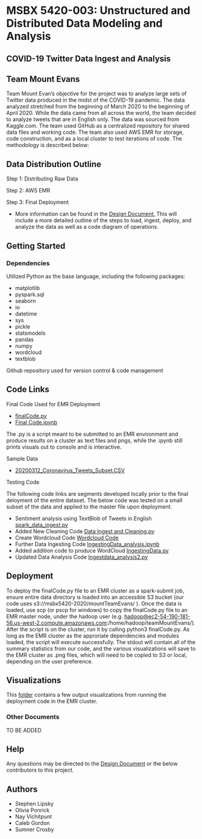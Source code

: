# MSBX 5420-003: Unstructured and Distributed Data Modeling and Analysis
## COVID-19 Twitter Data Ingest and Analysis
## Team Mount Evans

Team Mount Evan’s objective for the project was to analyze large sets of Twitter data produced in the midst of the COVID-19 pandemic. The data analyzed stretched from the beginning of March 2020 to the beginning of April 2020. While the data came from all across the world, the team decided to analyze tweets that are in English only. The data was sourced from Kaggle.com. The team used GitHub as a centralized repository for shared data files and working code. The team also used AWS EMR for storage, code construction, and as a local cluster to test iterations of code. The methodology is described below:

## Data Distribution Outline

Step 1: Distributing Raw Data

Step 2: AWS EMR

Step 3: Final Deployment

* More information can be found in the [Design Document.](https://github.com/MSBX5420/team_mount_evans/blob/master/DesignDocument.md) This will include a more detailed outline of the steps to load, ingest, deploy, and analyze the data as well as a code diagram of operations.

## Getting Started

### Dependencies

Utilized Python as the base language, including the following packages:
* matplotlib 
* pyspark.sql
* seaborn
* io 
* datetime
* sys
* pickle 
* statsmodels
* pandas
* numpy
* wordcloud
* textblob

Github repository used for version control & code management

## Code Links

Final Code Used for EMR Deployment
* [finalCode.py](https://github.com/MSBX5420/team_mount_evans/blob/master/code_prod/finalCode.py)
* [Final Code.ipynb](https://github.com/MSBX5420/team_mount_evans/blob/master/code_prod/Final%20Code.ipynb)

The .py is a script meant to be submitted to an EMR environment and produce results on a cluster as text files and pngs, while the .ipynb still prints visuals out to console and is interactive.

Sample Data
* [20200312_Coronavirus_Tweets_Subset.CSV](https://github.com/MSBX5420/team_mount_evans/blob/master/20200312_Coronavirus_Tweets_Subset.CSV)

Testing Code

The following code links are segments developed locally prior to the final deloyment of the entire dataset. The below code  was tested on a small subset of the data and applied to the master file upon deployment.

* Sentiment analysis using TextBlob of Tweets in English [spark_data_ingest.py](https://github.com/MSBX5420/team_mount_evans/blob/master/code_test/spark_data_ingest.py)
* Added New Cleaning Code [Data Ingest and Cleaning.py](https://github.com/MSBX5420/team_mount_evans/blob/master/code_test/Data%20Ingest%20and%20Cleaning.py)
* Create Wordcloud Code [Wordcloud Code](https://github.com/MSBX5420/team_mount_evans/blob/master/code_test/Wordcloud%20Code)
* Further Data Ingesting Code [IngestingData_analysis.ipynb](https://github.com/MSBX5420/team_mount_evans/blob/master/code_test/IngestingData_analysis.ipynb)
* Added addition code to produce WordCloud [IngestingData.py](https://github.com/MSBX5420/team_mount_evans/blob/master/code_test/IngestingData.py)
* Updated Data Analysis Code [Ingestdata_analysis2.py](https://github.com/MSBX5420/team_mount_evans/blob/master/code_test/Ingestdata_analysis2.py)

## Deployment

To deploy the finalCode.py file to an EMR cluster as a spark-submit job, ensure entire data directory is loaded into an accessible S3 bucket (our code uses s3://msbx5420-2020/mountTeamEvans/ ). Once the data is loaded, use scp (or pscp for windows) to copy the finalCode.py file to an EMR master node, under the hadoop user (e.g. hadoop@ec2-54-190-181-56.us-west-2.compute.amazonaws.com:/home/hadoop/teamMountEvans/). After the script is on the cluster, run it by calling python3 finalCode.py. As long as the EMR cluster as the approriate dependencies and modules loaded, the script will execute successfully. The stdout will contain all of the summary statistics from our code, and the various visualizations will save to the EMR cluster as .png files, which will need to be copied to S3 or local, depending on the user preference.

## Visualizations

This [folder](https://github.com/MSBX5420/team_mount_evans/tree/master/figures) contains a few output visualizations from running the deployment code in the EMR cluster. 

### Other Documents

TO BE ADDED

## Help

Any questions may be directed to the [Design Document](https://github.com/MSBX5420/team_mount_evans/blob/master/DesignDocument.md) or the below contributors to this project.

## Authors

* Stephen Lipsky
* Olivia Ponrick
* Nay Vichitpunt
* Caleb Gordon
* Sumner Crosby

